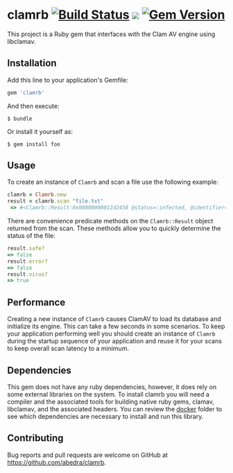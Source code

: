 # clamrb [![Build Status](https://secure.travis-ci.org/abedra/clamrb.png)](http://travis-ci.org/abedra/clamrb?branch=master) ![](https://ruby-gem-downloads-badge.herokuapp.com/clamrb) [![Gem Version](https://badge.fury.io/rb/clamrb.svg)](https://badge.fury.io/rb/clamrb)

This project is a Ruby gem that interfaces with the Clam AV engine using libclamav.

## Installation

Add this line to your application's Gemfile:

```ruby
gem 'clamrb'
```

And then execute:

    $ bundle

Or install it yourself as:

    $ gem install foo

## Usage

To create an instance of `Clamrb` and scan a file use the following example:

```ruby
clamrb = Clamrb.new
result = clamrb.scan "file.txt"
 => #<Clamrb::Result:0x00000000012d2458 @status=:infected, @identifier="Eicar-Test-Signature">
```

There are convenience predicate methods on the `Clamrb::Result` object returned from the scan. These methods allow you to quickly determine the status of the file:

```ruby
result.safe?
=> false
result.error?
=> false
result.virus?
=> true
```

## Performance

Creating a new instance of `Clamrb` causes ClamAV to load its database and initialize its engine. This can take a few seconds in some scenarios. To keep your application performing well you should create an instance of `Clamrb` during the startup sequence of your application and reuse it for your scans to keep overall scan latency to a minimum.

## Dependencies

This gem does not have any ruby dependencies, however, it does rely on some external libraries on the system. To install clamrb you will need a compiler and the associated tools for building native ruby gems, clamav, libclamav, and the associated headers. You can review the [docker](docker) folder to see which dependencies are necessary to install and run this library.

## Contributing

Bug reports and pull requests are welcome on GitHub at https://github.com/abedra/clamrb.
